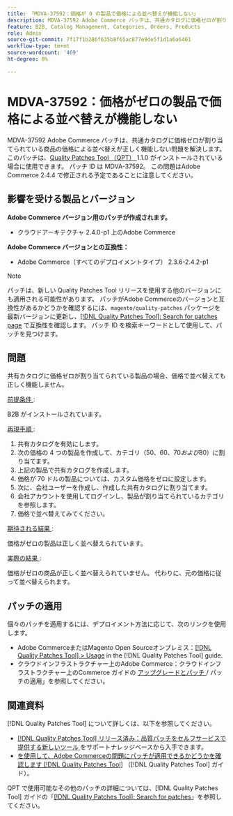 ```yaml
---
title: 「MDVA-37592：価格が 0 の製品で価格による並べ替えが機能しない」
description: MDVA-37592 Adobe Commerce パッチは、共通カタログに価格ゼロが割り当てられている商品の価格による並べ替えが正しく機能しない問題を解決します。 このパッチは、[Quality Patches Tool （QPT） ] （https://experienceleague.adobe.com/en/docs/commerce-knowledge-base/kb/announcements/commerce-announcements/magento-quality-patches-released-new-tool-to-self-serve-quality-patches） 1.1.0 がインストールされている場合に利用できます。 パッチ ID は MDVA-37592。 この問題はAdobe Commerce 2.4.4 で修正される予定であることに注意してください。
feature: B2B, Catalog Management, Categories, Orders, Products
role: Admin
source-git-commit: 7f17f1b286f635b8f65ac877e9de5f1d1a6a6461
workflow-type: tm+mt
source-wordcount: '469'
ht-degree: 0%

---
```


# MDVA-37592：価格がゼロの製品で価格による並べ替えが機能しない

MDVA-37592 Adobe Commerce パッチは、共通カタログに価格ゼロが割り当てられている商品の価格による並べ替えが正しく機能しない問題を解決します。 このパッチは、[Quality Patches Tool （QPT） ](https://experienceleague.adobe.com/en/docs/commerce-knowledge-base/kb/announcements/commerce-announcements/magento-quality-patches-released-new-tool-to-self-serve-quality-patches)1.1.0 がインストールされている場合に使用できます。 パッチ ID は MDVA-37592。 この問題はAdobe Commerce 2.4.4 で修正される予定であることに注意してください。

## 影響を受ける製品とバージョン

**Adobe Commerce バージョン用のパッチが作成されます。**

* クラウドアーキテクチャ 2.4.0-p1 上のAdobe Commerce

**Adobe Commerce バージョンとの互換性：**

* Adobe Commerce（すべてのデプロイメントタイプ） 2.3.6-2.4.2-p1

>[!NOTE]
>
>パッチは、新しい Quality Patches Tool リリースを使用する他のバージョンにも適用される可能性があります。 パッチがAdobe Commerceのバージョンと互換性があるかどうかを確認するには、`magento/quality-patches` パッケージを最新バージョンに更新し、[[!DNL Quality Patches Tool]: Search for patches page](https://experienceleague.adobe.com/en/docs/commerce-knowledge-base/kb/announcements/commerce-announcements/magento-quality-patches-released-new-tool-to-self-serve-quality-patches) で互換性を確認します。 パッチ ID を検索キーワードとして使用して、パッチを見つけます。

## 問題

共有カタログに価格ゼロが割り当てられている製品の場合、価格で並べ替えても正しく機能しません。

<u> 前提条件 </u>:

B2B がインストールされています。

<u> 再現手順 </u>:

1. 共有カタログを有効にします。
1. 次の価格の 4 つの製品を作成して、カテゴリ（$50、$60、$70 および$80）に割り当てます。
1. 上記の製品で共有カタログを作成します。
1. 価格が 70 ドルの製品については、カスタム価格をゼロに設定します。
1. 次に、会社ユーザーを作成し、作成した共有カタログに割り当てます。
1. 会社アカウントを使用してログインし、製品が割り当てられているカテゴリを参照します。
1. 価格で並べ替えてみてください。

<u> 期待される結果 </u>:

価格がゼロの製品は正しく並べ替えられています。

<u> 実際の結果 </u>:

価格がゼロの商品が正しく並べ替えられていません。 代わりに、元の価格に従って並べ替えられます。

## パッチの適用

個々のパッチを適用するには、デプロイメント方法に応じて、次のリンクを使用します。

* Adobe CommerceまたはMagento Open Sourceオンプレミス：[[!DNL Quality Patches Tool] > Usage](/help/tools/quality-patches-tool/usage.md) in the [!DNL Quality Patches Tool] guide.
* クラウドインフラストラクチャー上のAdobe Commerce：クラウドインフラストラクチャー上のCommerce ガイドの [ アップグレードとパッチ ](https://experienceleague.adobe.com/docs/commerce-cloud-service/user-guide/develop/upgrade/apply-patches.html)/ パッチの適用」を参照してください。

## 関連資料

[!DNL Quality Patches Tool] について詳しくは、以下を参照してください。

* [[!DNL Quality Patches Tool]  リリース済み：品質パッチをセルフサービスで提供する新しいツール ](https://experienceleague.adobe.com/en/docs/commerce-knowledge-base/kb/announcements/commerce-announcements/magento-quality-patches-released-new-tool-to-self-serve-quality-patches) をサポートナレッジベースから入手できます。
* [ を使用して、Adobe Commerceの問題にパッチが適用できるかどうかを確認します  [!DNL Quality Patches Tool]](/help/tools/quality-patches-tool/patches-available-in-qpt/check-patch-for-magento-issue-with-magento-quality-patches.md) （[!DNL Quality Patches Tool] ガイド）。

QPT で使用可能なその他のパッチの詳細については、[!DNL Quality Patches Tool] ガイドの「[[!DNL Quality Patches Tool]: Search for patches](https://experienceleague.adobe.com/tools/commerce-quality-patches/index.html)」を参照してください。
